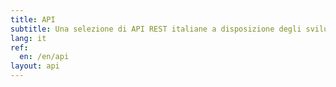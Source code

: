```yaml
---
title: API
subtitle: Una selezione di API REST italiane a disposizione degli sviluppatori.
lang: it
ref:
  en: /en/api
layout: api
---
```


